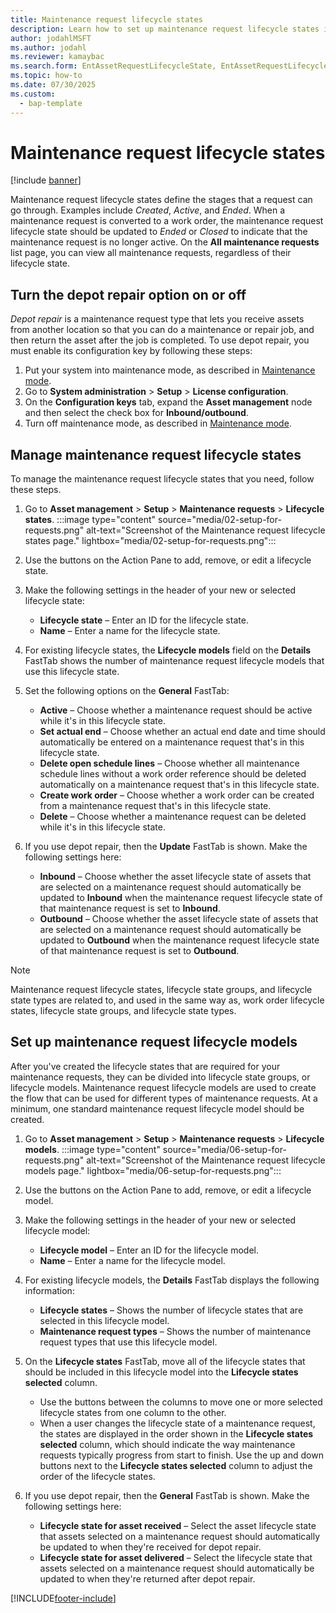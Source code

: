 ```yaml
---
title: Maintenance request lifecycle states
description: Learn how to set up maintenance request lifecycle states in Asset Management, including a process for setting up maintenance request lifecycle states.
author: jodahlMSFT
ms.author: jodahl
ms.reviewer: kamaybac
ms.search.form: EntAssetRequestLifecycleState, EntAssetRequestLifecycleModel
ms.topic: how-to
ms.date: 07/30/2025
ms.custom:
  - bap-template
---
```


# Maintenance request lifecycle states

[!include [banner](../../includes/banner.md)]

Maintenance request lifecycle states define the stages that a request can go through. Examples include *Created*, *Active*, and *Ended*. When a maintenance request is converted to a work order, the maintenance request lifecycle state should be updated to *Ended* or *Closed* to indicate that the maintenance request is no longer active. On the **All maintenance requests** list page, you can view all maintenance requests, regardless of their lifecycle state.

## Turn the depot repair option on or off

*Depot repair* is a maintenance request type that lets you receive assets from another location so that you can do a maintenance or repair job, and then return the asset after the job is completed. To use depot repair, you must enable its configuration key by following these steps:

1. Put your system into maintenance mode, as described in [Maintenance mode](../../../fin-ops-core/dev-itpro/sysadmin/maintenance-mode.md).
1. Go to **System administration** \> **Setup** \> **License configuration**.
1. On the **Configuration keys** tab, expand the **Asset management** node and then select the check box for **Inbound/outbound**.
1. Turn off maintenance mode, as described in [Maintenance mode](../../../fin-ops-core/dev-itpro/sysadmin/maintenance-mode.md).

## Manage maintenance request lifecycle states

To manage the maintenance request lifecycle states that you need, follow these steps.

1. Go to **Asset management** \> **Setup** \> **Maintenance requests** \> **Lifecycle states**.
    :::image type="content" source="media/02-setup-for-requests.png" alt-text="Screenshot of the Maintenance request lifecycle states page." lightbox="media/02-setup-for-requests.png":::

1. Use the buttons on the Action Pane to add, remove, or edit a lifecycle state.
1. Make the following settings in the header of your new or selected lifecycle state:
    - **Lifecycle state** – Enter an ID for the lifecycle state.
    - **Name** – Enter a name for the lifecycle state.
1. For existing lifecycle states, the **Lifecycle models** field on the **Details** FastTab shows the number of maintenance request lifecycle models that use this lifecycle state.
1. Set the following options on the **General** FastTab:
    - **Active** – Choose whether a maintenance request should be active while it's in this lifecycle state.
    - **Set actual end** – Choose whether an actual end date and time should automatically be entered on a maintenance request that's in this lifecycle state.
    - **Delete open schedule lines** – Choose whether all maintenance schedule lines without a work order reference should be deleted automatically on a maintenance request that's in this lifecycle state.
    - **Create work order** – Choose whether a work order can be created from a maintenance request that's in this lifecycle state.
    - **Delete** – Choose whether a maintenance request can be deleted while it's in this lifecycle state.

1. If you use depot repair, then the **Update** FastTab is shown. Make the following settings here:
    - **Inbound** – Choose whether the asset lifecycle state of assets that are selected on a maintenance request should automatically be updated to **Inbound** when the maintenance request lifecycle state of that maintenance request is set to **Inbound**.
    - **Outbound** – Choose whether the asset lifecycle state of assets that are selected on a maintenance request should automatically be updated to **Outbound** when the maintenance request lifecycle state of that maintenance request is set to **Outbound**.

> [!NOTE]
> Maintenance request lifecycle states, lifecycle state groups, and lifecycle state types are related to, and used in the same way as, work order lifecycle states, lifecycle state groups, and lifecycle state types.

## Set up maintenance request lifecycle models

After you've created the lifecycle states that are required for your maintenance requests, they can be divided into lifecycle state groups, or lifecycle models. Maintenance request lifecycle models are used to create the flow that can be used for different types of maintenance requests. At a minimum, one standard maintenance request lifecycle model should be created.

1. Go to **Asset management** \> **Setup** \> **Maintenance requests** \> **Lifecycle models**.
    :::image type="content" source="media/06-setup-for-requests.png" alt-text="Screenshot of the Maintenance request lifecycle models page." lightbox="media/06-setup-for-requests.png":::

1. Use the buttons on the Action Pane to add, remove, or edit a lifecycle model.
1. Make the following settings in the header of your new or selected lifecycle model:
    - **Lifecycle model** – Enter an ID for the lifecycle model.
    - **Name** – Enter a name for the lifecycle model.

1. For existing lifecycle models, the **Details** FastTab displays the following information:
    - **Lifecycle states** – Shows the number of lifecycle states that are selected in this lifecycle model.
    - **Maintenance request types** – Shows the number of maintenance request types that use this lifecycle model.

1. On the **Lifecycle states** FastTab, move all of the lifecycle states that should be included in this lifecycle model into the **Lifecycle states selected** column.
    - Use the buttons between the columns to move one or more selected lifecycle states from one column to the other.
    - When a user changes the lifecycle state of a maintenance request, the states are displayed in the order shown in the **Lifecycle states selected** column, which should indicate the way maintenance requests typically progress from start to finish. Use the up and down buttons next to the **Lifecycle states selected** column to adjust the order of the lifecycle states.

1. If you use depot repair, then the **General** FastTab is shown. Make the following settings here:
    - **Lifecycle state for asset received** – Select the asset lifecycle state that assets selected on a maintenance request should automatically be updated to when they're received for depot repair.
    - **Lifecycle state for asset delivered** – Select the lifecycle state that assets selected on a maintenance request should automatically be updated to when they're returned after depot repair.

[!INCLUDE[footer-include](../../../includes/footer-banner.md)]
